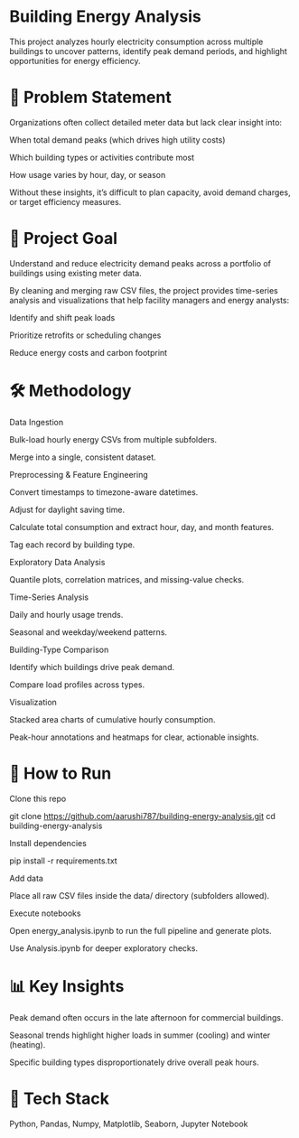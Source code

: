 ﻿# Building Energy Analysis

This project analyzes hourly electricity consumption across multiple buildings to uncover patterns, identify peak demand periods, and highlight opportunities for energy efficiency.

# 📌 Problem Statement

Organizations often collect detailed meter data but lack clear insight into:

When total demand peaks (which drives high utility costs)

Which building types or activities contribute most

How usage varies by hour, day, or season

Without these insights, it’s difficult to plan capacity, avoid demand charges, or target efficiency measures.

# 🎯 Project Goal

Understand and reduce electricity demand peaks across a portfolio of buildings using existing meter data.

By cleaning and merging raw CSV files, the project provides time-series analysis and visualizations that help facility managers and energy analysts:

Identify and shift peak loads

Prioritize retrofits or scheduling changes

Reduce energy costs and carbon footprint

# 🛠️ Methodology

Data Ingestion

Bulk-load hourly energy CSVs from multiple subfolders.

Merge into a single, consistent dataset.

Preprocessing & Feature Engineering

Convert timestamps to timezone-aware datetimes.

Adjust for daylight saving time.

Calculate total consumption and extract hour, day, and month features.

Tag each record by building type.

Exploratory Data Analysis

Quantile plots, correlation matrices, and missing-value checks.

Time-Series Analysis

Daily and hourly usage trends.

Seasonal and weekday/weekend patterns.

Building-Type Comparison

Identify which buildings drive peak demand.

Compare load profiles across types.

Visualization

Stacked area charts of cumulative hourly consumption.

Peak-hour annotations and heatmaps for clear, actionable insights.

# 🚀 How to Run

Clone this repo

git clone https://github.com/aarushi787/building-energy-analysis.git
cd building-energy-analysis


Install dependencies

pip install -r requirements.txt


Add data

Place all raw CSV files inside the data/ directory (subfolders allowed).

Execute notebooks

Open energy_analysis.ipynb to run the full pipeline and generate plots.

Use Analysis.ipynb for deeper exploratory checks.

# 📊 Key Insights

Peak demand often occurs in the late afternoon for commercial buildings.

Seasonal trends highlight higher loads in summer (cooling) and winter (heating).

Specific building types disproportionately drive overall peak hours.

# 🧩 Tech Stack


Python, Pandas, Numpy, Matplotlib, Seaborn, Jupyter Notebook
